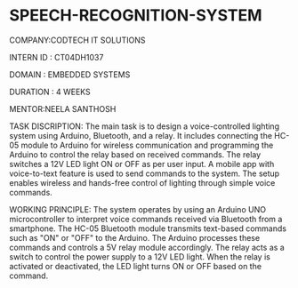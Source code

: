 # SPEECH-RECOGNITION-SYSTEM

COMPANY:CODTECH IT SOLUTIONS

INTERN ID : CT04DH1037

DOMAIN : EMBEDDED SYSTEMS

DURATION : 4 WEEKS

MENTOR:NEELA SANTHOSH

TASK DISCRIPTION:
The main task is to design a voice-controlled lighting system using Arduino, Bluetooth, and a relay. It includes connecting the HC-05 module to Arduino for wireless communication and programming the Arduino to control the relay based on received commands. The relay switches a 12V LED light ON or OFF as per user input. A mobile app with voice-to-text feature is used to send commands to the system. The setup enables wireless and hands-free control of lighting through simple voice commands.

WORKING PRINCIPLE:
The system operates by using an Arduino UNO microcontroller to interpret voice commands received via Bluetooth from a smartphone. The HC-05 Bluetooth module transmits text-based commands such as "ON" or "OFF" to the Arduino. The Arduino processes these commands and controls a 5V relay module accordingly. The relay acts as a switch to control the power supply to a 12V LED light. When the relay is activated or deactivated, the LED light turns ON or OFF based on the command.

